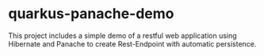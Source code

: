 # quarkus-panache-demo

This project includes a simple demo of a restful web application using Hibernate and Panache to create Rest-Endpoint with automatic persistence.
